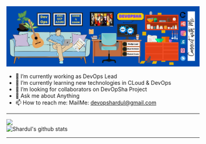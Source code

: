 
<img src="bg.jpg">
<!--
<p align="center">
  <img src="https://gpvc.arturio.dev/ShardulTiurwadkar" alt="profile views"> •  
  <a href="https://twitter.com/intent/follow?screen_name=techfosha&tw_p=followbutton"><img src="https://img.shields.io/twitter/follow/techfosha?label=%40techfosha&style=social"></a>  
  <a href="#">Blog</a> •
  <a href="#">Twitter</a> •
  <a href="#">Work README</a> •
  <a href="#">Projects</a> 
</p>
-->

- 🔭 I’m currently working as DevOps Lead
- 🌱 I’m currently learning new technologies in CLoud & DevOps
- 👯 I’m looking for collaborators on DevOpSha Project
- 💬 Ask me about Anything
- 📫 How to reach me: MailMe: devopshardul@gmail.com


<hr>

<img align="left" src="https://github-readme-streak-stats.herokuapp.com/?user=ShardulTiurwadkar&theme=dark" /> </br>
![Shardul's github stats](https://github-readme-stats.vercel.app/api?username=ShardulTiurwadkar&show_icons=true&theme=dark&count_private=true)<br>
<hr>



